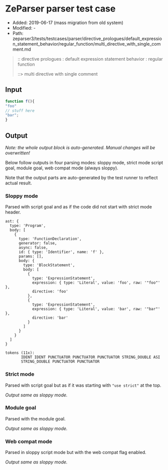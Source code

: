 # ZeParser parser test case

- Added: 2019-06-17 (mass migration from old system)
- Modified: -
- Path: zeparser3/tests/testcases/parser/directive_prologues/default_expression_statement_behavior/regular_function/multi_directive_with_single_comment.md

> :: directive prologues : default expression statement behavior : regular function
>
> ::> multi directive with single comment

## Input

`````js
function f(){
"foo"
// stuff here
"bar";
}
`````

## Output

_Note: the whole output block is auto-generated. Manual changes will be overwritten!_

Below follow outputs in four parsing modes: sloppy mode, strict mode script goal, module goal, web compat mode (always sloppy).

Note that the output parts are auto-generated by the test runner to reflect actual result.

### Sloppy mode

Parsed with script goal and as if the code did not start with strict mode header.

`````
ast: {
  type: 'Program',
  body: [
    {
      type: 'FunctionDeclaration',
      generator: false,
      async: false,
      id: { type: 'Identifier', name: 'f' },
      params: [],
      body: {
        type: 'BlockStatement',
        body: [
          {
            type: 'ExpressionStatement',
            expression: { type: 'Literal', value: 'foo', raw: '"foo"' },
            directive: 'foo'
          },
          {
            type: 'ExpressionStatement',
            expression: { type: 'Literal', value: 'bar', raw: '"bar"' },
            directive: 'bar'
          }
        ]
      }
    }
  ]
}

tokens (11x):
       IDENT IDENT PUNCTUATOR PUNCTUATOR PUNCTUATOR STRING_DOUBLE ASI
       STRING_DOUBLE PUNCTUATOR PUNCTUATOR
`````

### Strict mode

Parsed with script goal but as if it was starting with `"use strict"` at the top.

_Output same as sloppy mode._

### Module goal

Parsed with the module goal.

_Output same as sloppy mode._

### Web compat mode

Parsed in sloppy script mode but with the web compat flag enabled.

_Output same as sloppy mode._
